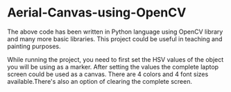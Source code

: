 # Aerial-Canvas-using-OpenCV
The above code has been written in Python language using OpenCV library and many more basic libraries.
This project could be useful in teaching and painting purposes.

While running the project, you need to first set the HSV values of the object you will be using as a marker.
After setting the values the complete laptop screen could be used as a canvas.
There are 4 colors and 4 font sizes available.There's also an option of clearing the complete screen.

